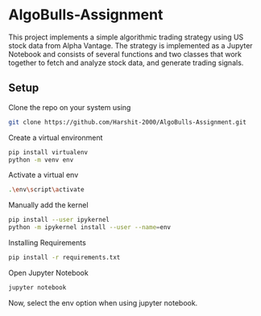 # AlgoBulls-Assignment

This project implements a simple algorithmic trading strategy using US stock data from Alpha Vantage. The strategy is implemented as a Jupyter Notebook and consists of several functions and two classes that work together to fetch and analyze stock data, and generate trading signals.

## Setup

Clone the repo on your system using

```bash
git clone https://github.com/Harshit-2000/AlgoBulls-Assignment.git
```

Create a virtual environment

```bash
pip install virtualenv
python -m venv env
```

Activate a virtual env

```bash
.\env\script\activate
```

Manually add the kernel

```bash
pip install --user ipykernel
python -m ipykernel install --user --name=env
```

Installing Requirements

```bash
pip install -r requirements.txt
```

Open Jupyter Notebook

```bash
jupyter notebook
```

Now, select the env option when using jupyter notebook.


